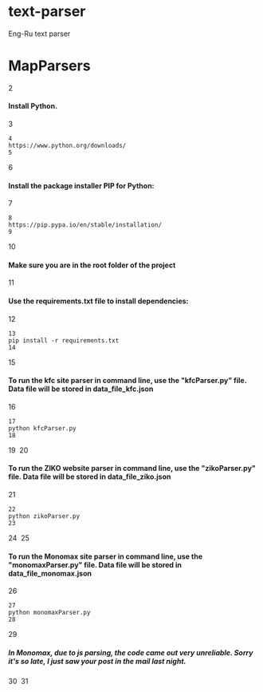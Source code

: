 # text-parser
Eng-Ru text parser
# MapParsers
2
#### Install Python.
3
```
4
https://www.python.org/downloads/
5
```
6
#### Install the package installer PIP for Python:
7
```
8
https://pip.pypa.io/en/stable/installation/
9
```
10
#### Make sure you are in the root folder of the project<br>
11
#### Use the requirements.txt file to install dependencies:
12
```
13
pip install -r requirements.txt
14
```
15
#### To run the kfc site parser in command line, use the "kfcParser.py" file. Data file will be stored in data_file_kfc.json
16
~~~
17
python kfcParser.py
18
~~~
19
​
20
#### To run the ZIKO website parser in command line, use the "zikoParser.py" file. Data file will be stored in data_file_ziko.json
21
~~~
22
python zikoParser.py
23
~~~
24
​
25
#### To run the Monomax site parser in command line, use the "monomaxParser.py" file. Data file will be stored in data_file_monomax.json
26
~~~ 
27
python monomaxParser.py
28
~~~
29
##### In Monomax, due to js parsing, the code came out very unreliable. Sorry it's so late, I just saw your post in the mail last night.
30
​
31
​
